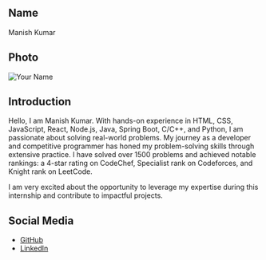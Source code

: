 ## Name
Manish Kumar
## Photo
![Your Name]()
## Introduction
Hello, I am Manish Kumar. With hands-on experience in HTML, CSS, JavaScript, React, Node.js, Java, Spring Boot, C/C++, and Python, I am passionate about solving real-world problems. My journey as a developer and competitive programmer has honed my problem-solving skills through extensive practice. I have solved over 1500 problems and achieved notable rankings: a 4-star rating on CodeChef, Specialist rank on Codeforces, and Knight rank on LeetCode.

I am very excited about the opportunity to leverage my expertise during this internship and contribute to impactful projects.
## Social Media
- [GitHub](https://github.com/Manish-Kumarrrr)
- [LinkedIn](https://www.linkedin.com/in/manish-kumarrrrr)